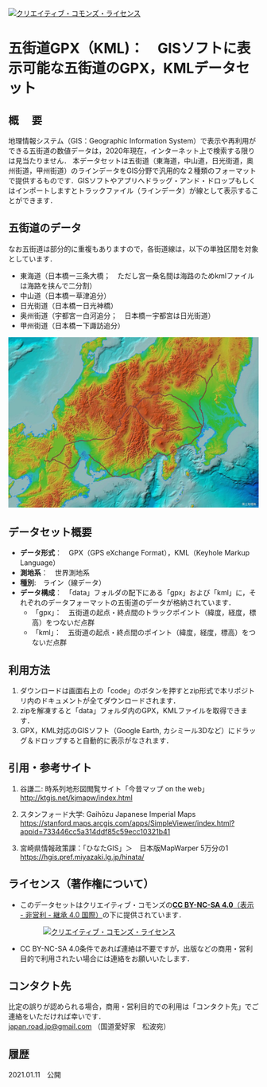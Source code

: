 <a rel="license" href="http://creativecommons.org/licenses/by-nc-sa/4.0/"><img alt="クリエイティブ・コモンズ・ライセンス" style="border-width:0" src="https://i.creativecommons.org/l/by-nc-sa/4.0/88x31.png" /></a>　
# 五街道GPX（KML)：　GISソフトに表示可能な五街道のGPX，KMLデータセット

## 概　 要    
地理情報システム（GIS：Geographic Information System）で表示や再利用ができる五街道の数値データは，2020年現在，インターネット上で検索する限りは見当たりません．
本データセットは五街道（東海道，中山道，日光街道，奥州街道，甲州街道）のラインデータをGIS分野で汎用的な２種類のフォーマットで提供するものです．GISソフトやアプリへドラッグ・アンド・ドロップもしくはインポートしますとトラックファイル（ラインデータ）が線として表示することができます．

## 五街道のデータ
なお五街道は部分的に重複もありますので，各街道線は，以下の単独区間を対象としています．
* 東海道（日本橋ー三条大橋；　ただし宮ー桑名間は海路のためkmlファイルは海路を挟んで二分割）
* 中山道（日本橋ー草津追分）
* 日光街道（日本橋ー日光神橋）
* 奥州街道（宇都宮ー白河追分；　日本橋ー宇都宮は日光街道）
* 甲州街道（日本橋ー下諏訪追分）

<img src="img/Go-kaido.jpg" width="750px">

## データセット概要     
+ **データ形式**：　GPX（GPS eXchange Format），KML（Keyhole Markup Language）  
+ **測地系**：　世界測地系
+ **種別**:　ライン（線データ）
+ **データ構成**：　「data」フォルダの配下にある「gpx」および「kml」に，それぞれのデータフォーマットの五街道のデータが格納されています．
  + 「gpx」：　五街道の起点・終点間のトラックポイント（緯度，経度，標高）をつないだ点群
  + 「kml」：　五街道の起点・終点間のポイント（緯度，経度，標高）をつないだ点群
    
## 利用方法

1. ダウンロードは画面右上の「code」のボタンを押すとzip形式で本リポジトリ内のドキュメントが全てダウンロードされます．
1. zipを解凍すると「data」フォルダ内のGPX，KMLファイルを取得できます．
1. GPX，KML対応のGISソフト（Google Earth, カシミール3Dなど）にドラッグ＆ドロップすると自動的に表示がなされます．     


## 引用・参考サイト  

1. 谷謙二: 時系列地形図閲覧サイト「今昔マップ on the web」  
 http://ktgis.net/kjmapw/index.html  

1. スタンフォード大学: Gaihōzu Japanese Imperial Maps  
  https://stanford.maps.arcgis.com/apps/SimpleViewer/index.html?appid=733446cc5a314ddf85c59ecc10321b41

1. 宮崎県情報政策課：「ひなたGIS」＞　日本版MapWarper 5万分の1  
  https://hgis.pref.miyazaki.lg.jp/hinata/
  
## ライセンス（著作権について）
* このデータセットはクリエイティブ・コモンズの[**CC BY-NC-SA 4.0**（表示 - 非営利 - 継承 4.0 国際）](https://creativecommons.org/licenses/by-nc-sa/4.0/deed.ja)の下に提供されています．

　　　　　<a rel="license" href="http://creativecommons.org/licenses/by-nc-sa/4.0/"><img alt="クリエイティブ・コモンズ・ライセンス" style="border-width:0" src="https://i.creativecommons.org/l/by-nc-sa/4.0/88x31.png" /></a>

* CC BY-NC-SA 4.0条件であれば連絡は不要ですが，出版などの商用・営利目的で利用されたい場合には連絡をお願いいたします．  

## コンタクト先
比定の誤りが認められる場合，商用・営利目的での利用は「コンタクト先」でご連絡をいただければ幸いです．  
japan.road.jp@gmail.com （国道愛好家　松波宛）
  
## 履歴  
2021.01.11　公開  
